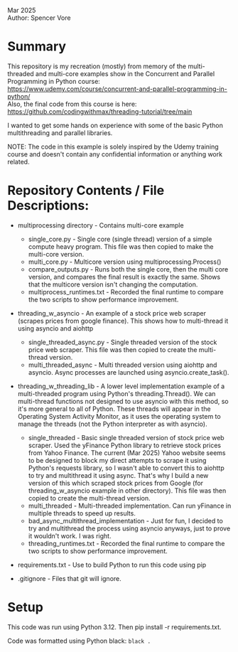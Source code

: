 Mar 2025  
Author: Spencer Vore  


# Summary
This repository is my recreation (mostly) from memory of the multi-threaded and multi-core examples show in the Concurrent and Parallel Programming in Python course: 
https://www.udemy.com/course/concurrent-and-parallel-programming-in-python/  
Also, the final code from this course is here:
https://github.com/codingwithmax/threading-tutorial/tree/main 

I wanted to get some hands on experience with some of the basic Python multithreading and parallel libraries.  

NOTE: The code in this example is solely inspired by the Udemy training course and doesn't contain any confidential information or anything work related.  


# Repository Contents / File Descriptions:
- multiprocessing directory - Contains multi-core example
    - single_core.py - Single core (single thread) version of a simple compute heavy program. This file was then copied to make the multi-core version.
    - multi_core.py - Multicore version using multiprocessing.Process()
    - compare_outputs.py - Runs both the single core, then the multi core version, and compares the final result is exactly the same. Shows that the multicore version isn't changing the computation.
    - multiprocess_runtimes.txt - Recorded the final runtime to compare the two scripts to show performance improvement.

- threading_w_asyncio - An example of a stock price web scraper (scrapes prices from google finance). This shows how to multi-thread it using asyncio and aiohttp
    - single_threaded_async.py - Single threaded version of the stock price web scraper. This file was then copied to create the multi-thread version.
    - multi_threaded_async - Multi threaded version using aiohttp and asyncio. Async processes are launched using asyncio.create_task().

- threading_w_threading_lib - A lower level implementation example of a multi-threaded program using Python's threading.Thread(). We can multi-thread functions not designed to use asyncio with this method, so it's more general to all of Python. These threads will appear in the Operating System Activity Monitor, as it uses the operating system to manage the threads (not the Python interpreter as with asyncio).
    - single_threaded - Basic single threaded version of stock price web scraper. Used the yFinance Python library to retrieve stock prices from Yahoo Finance. The current (Mar 2025) Yahoo website seems to be designed to block my direct attempts to scrape it using Python's requests library, so I wasn't able to convert this to aiohttp to try and multithread it using async. That's why I build a new version of this which scraped stock prices from Google (for threading_w_asyncio example in other directory). This file was then copied to create the multi-thread version.
    - multi_threaded - Multi-threaded implementation. Can run yFinance in multiple threads to speed up results.
    - bad_async_multithread_implementation - Just for fun, I decided to try and multithread the process using asyncio anyways, just to prove it wouldn't work. I was right.
    - threading_runtimes.txt - Recorded the final runtime to compare the two scripts to show performance improvement.
- requirements.txt - Use to build Python to run this code using pip
- .gitignore - Files that git will ignore.


# Setup
This code was run using Python 3.12. Then pip install -r requirements.txt.  

Code was formatted using Python black: `black .`  

